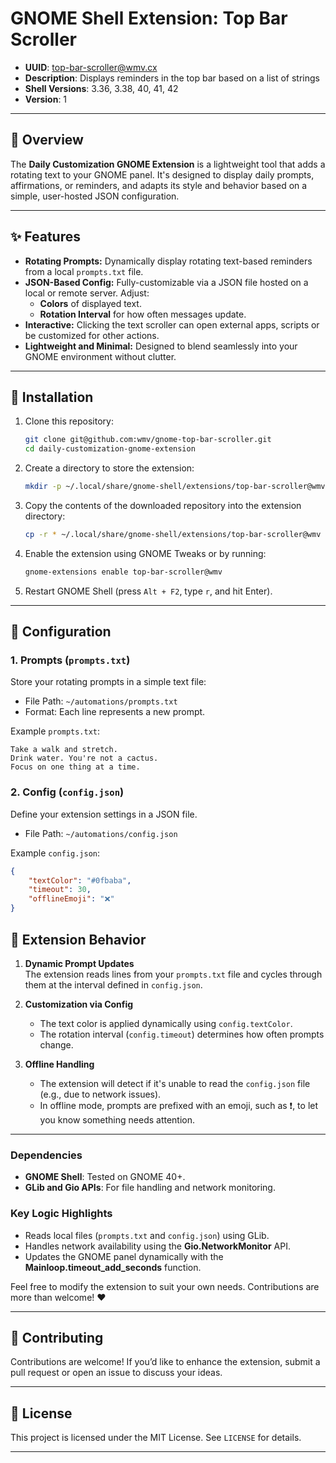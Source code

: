 # GNOME Shell Extension: Top Bar Scroller

- **UUID**: top-bar-scroller@wmv.cx
- **Description**: Displays reminders in the top bar based on a list of strings
- **Shell Versions**: 3.36, 3.38, 40, 41, 42
- **Version**: 1

---

## 📖 Overview  

The **Daily Customization GNOME Extension** is a lightweight tool that adds a rotating text to your GNOME panel. It's designed to display daily prompts, affirmations, or reminders, and adapts its style and behavior based on a simple, user-hosted JSON configuration. 

---

## ✨ Features  

- **Rotating Prompts:** Dynamically display rotating text-based reminders from a local `prompts.txt` file.
- **JSON-Based Config:** Fully-customizable via a JSON file hosted on a local or remote server. Adjust:
  - **Colors** of displayed text.
  - **Rotation Interval** for how often messages update.
- **Interactive:** Clicking the text scroller can open external apps, scripts or be customized for other actions.
- **Lightweight and Minimal:** Designed to blend seamlessly into your GNOME environment without clutter.  

---

## 🧰 Installation  

1. Clone this repository:  
   ```bash
   git clone git@github.com:wmv/gnome-top-bar-scroller.git
   cd daily-customization-gnome-extension
   ```

2. Create a directory to store the extension:  
   ```bash
   mkdir -p ~/.local/share/gnome-shell/extensions/top-bar-scroller@wmv
   ```

3. Copy the contents of the downloaded repository into the extension directory:  
   ```bash
   cp -r * ~/.local/share/gnome-shell/extensions/top-bar-scroller@wmv
   ```

4. Enable the extension using GNOME Tweaks or by running:  
   ```bash
   gnome-extensions enable top-bar-scroller@wmv
   ```

5. Restart GNOME Shell (press `Alt + F2`, type `r`, and hit Enter).  

---

## 🔧 Configuration  

### 1. **Prompts (`prompts.txt`)**  
Store your rotating prompts in a simple text file:  
- File Path: `~/automations/prompts.txt`  
- Format: Each line represents a new prompt.

Example `prompts.txt`:  
```
Take a walk and stretch.
Drink water. You're not a cactus.
Focus on one thing at a time.
```

### 2. **Config (`config.json`)**  
Define your extension settings in a JSON file.  
- File Path: `~/automations/config.json`  

Example `config.json`:  
```json
{
    "textColor": "#0fbaba",
    "timeout": 30,
    "offlineEmoji": "❌"
}
```

## 📜 Extension Behavior  

1. **Dynamic Prompt Updates**  
   The extension reads lines from your `prompts.txt` file and cycles through them at the interval defined in `config.json`.  

2. **Customization via Config**  
   - The text color is applied dynamically using `config.textColor`.  
   - The rotation interval (`config.timeout`) determines how often prompts change.

3. **Offline Handling**  
   - The extension will detect if it's unable to read the `config.json` file (e.g., due to network issues).  
   - In offline mode, prompts are prefixed with an emoji, such as ❗️, to let you know something needs attention.

---

### Dependencies  
- **GNOME Shell**: Tested on GNOME 40+.  
- **GLib and Gio APIs**: For file handling and network monitoring.

### Key Logic Highlights  
- Reads local files (`prompts.txt` and `config.json`) using GLib.
- Handles network availability using the **Gio.NetworkMonitor** API.
- Updates the GNOME panel dynamically with the **Mainloop.timeout_add_seconds** function.

Feel free to modify the extension to suit your own needs. Contributions are more than welcome! ❤️  

---

## 🙌 Contributing  

Contributions are welcome! If you’d like to enhance the extension, submit a pull request or open an issue to discuss your ideas.  

---

## 📝 License  

This project is licensed under the MIT License. See `LICENSE` for details.  

---
